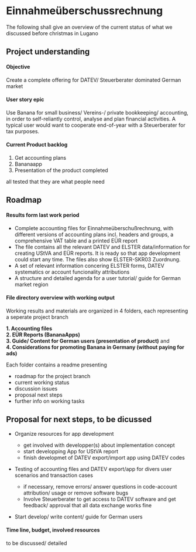 # Einnahmeüberschussrechnung

The following shall give an overview of the current status of what we discussed before christmas in Lugano

## Project understanding

#### Objective
Create a complete offering for DATEV/ Steuerberater dominated German market  

#### User story epic
Use Banana for small business/ Vereins-/ private bookkeeping/ accounting, in order to self-reliantly control, analyse and plan financial activities. A typical user would want to cooperate end-of-year with a Steuerberater for tax purposes.  

#### Current Product backlog
1. Get accounting plans
2. Bananaapp
3. Presentation of the product completed  

all tested that they are what people need

## Roadmap

#### Results form last work period
* Complete accounting files for Einnahmeüberschußrechnung, with different versions of accounting plans incl. headers and groups, a comprehensive VAT table and a printed EÜR report
* The file contains all the relevant DATEV and ELSTER data/information for creating UStVA and EÜR reports. It is ready so that app development could start any time. The files also show ELSTER-SKR03 Zuordnung.
* A set of relevant information concering ELSTER forms, DATEV systematics or account funcionality attributions
* A structure and detailed agenda for a user tutorial/ guide for German market region

#### File directory overview with working output

Working results and materials are organized in 4 folders, each representing a seperate project branch

**1. Accounting files**      
**2. EÜR Reports (BananaApps)**      
**3. Guide/ Content for German users (presentation of product)** and       
**4. Considerations for promoting Banana in Germany (without paying for ads)**   

Each folder contains a readme presenting

* roadmap for the project branch
* current working status
* discussion issues
* proposal next steps
* further info on working tasks

## Proposal for next steps, to be dicussed

* Organize resources for app development
    * get involved with developper(s) about implementation concept
    * start developping App for UStVA report
    * finish developmet of DATEV export/import app using DATEV codes  
    
* Testing of accounting files and DATEV export/app for divers user scenarios and transaction cases
    * if necessary, remove errors/ answer questions in code-account attribution/ usage or remove software bugs
    * Involve Steuerberater to get access to DATEV software and get feedback/ approval that all data exchange works fine  
    
* Start develop/ write content/ guide for German users

#### Time line, budget, involved resources

to be discussed/ detailed




